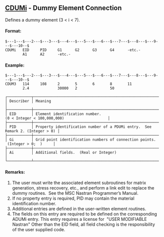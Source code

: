 ## [CDUMi](https://help.hexagonmi.com/bundle/MSC_Nastran_2022.4/page/Nastran_Combined_Book/qrg/bulkc1/TOC.CDUMi.xhtml) - Dummy Element Connection

Defines a dummy element (3 < i < 7).

#### Format:

```nastran
$---1---$---2---$---3---$---4---$---5---$---6---$---7---$---8---$---9---$---10--$
CDUMi   EID     PID     G1      G2      G3      G4      -etc.-                  
        A1      A2      -etc.-                                                  
```
#### Example:

```nastran
$---1---$---2---$---3---$---4---$---5---$---6---$---7---$---8---$---9---$---10--$
CDUM3   114     108     2       5       6       8       11 
        2.4             30000   2               50         
```

```text
┌───────────┬───────────────────────────────────────────────────────────────────────────────┐
│ Describer │ Meaning                                                                       │
├───────────┼───────────────────────────────────────────────────────────────────────────────┤
│ EID       │ Element identification number. (0 < Integer < 100,000,000)                    │
├───────────┼───────────────────────────────────────────────────────────────────────────────┤
│ PID       │ Property identification number of a PDUMi entry.  See Remark 2. (Integer > 0) │
├───────────┼───────────────────────────────────────────────────────────────────────────────┤
│ Gi        │ Grid point identification numbers of connection points.  (Integer > 0;  )     │
├───────────┼───────────────────────────────────────────────────────────────────────────────┤
│ Ai        │ Additional fields.  (Real or Integer)                                         │
└───────────┴───────────────────────────────────────────────────────────────────────────────┘
```

#### Remarks:

1. The user must write the associated element subroutines for matrix generation, stress recovery, etc., and perform a link edit to replace the dummy routines.  See the  MSC Nastran Programmer’s Manual.
2. If no property entry is required, PID may contain the material identification number.
3. Additional entries are defined in the user-written element routines.
4. The fields on this entry are required to be defined on the corresponding ADUMi entry. This entry requires a license for  "USER MODIFIABLE Nastran" Other than the EID field, all field checking is the responsibility of the user supplied code.
